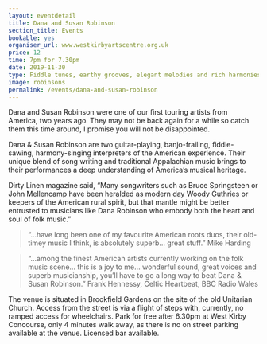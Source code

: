 ```yaml
---
layout: eventdetail
title: Dana and Susan Robinson
section_title: Events
bookable: yes
organiser_url: www.westkirbyartscentre.org.uk
price: 12
time: 7pm for 7.30pm
date: 2019-11-30
type: Fiddle tunes, earthy grooves, elegant melodies and rich harmonies
image: robinsons
permalink: /events/dana-and-susan-robinson
---
```


Dana and Susan Robinson were one of our first touring artists from America, two years ago. They may not be back again for a while so catch them this time around, I promise you will not be disappointed.

Dana & Susan Robinson are two guitar-playing, banjo-frailing, fiddle-sawing, harmony-singing interpreters of the American experience. Their unique blend of song writing and traditional
Appalachian music brings to their performances a deep understanding of America’s musical heritage.

Dirty Linen magazine said, “Many songwriters such as Bruce Springsteen or John Mellencamp have been heralded as modern day Woody Guthries or keepers of the American rural spirit,
but that mantle might be better entrusted to musicians like Dana Robinson who embody both the heart and soul of folk music.”

> “…have long been one of my favourite American roots duos, their old-timey music I think, is absolutely superb… great stuff.” Mike Harding

> “…among the finest American artists currently working on the folk music scene… this is a joy to me… wonderful sound, great voices and superb musicianship, you’ll have to go a long way to beat Dana & Susan Robinson.” Frank Hennessy, Celtic Heartbeat, BBC Radio Wales

The venue is situated in Brookfield Gardens on the site of the old Unitarian Church. Access from the street is via a flight of steps with, currently, no ramped access for wheelchairs. Park for free after 6.30pm at West Kirby Concourse, only 4 minutes walk away, as there is no on street parking available at the venue. Licensed bar available.
